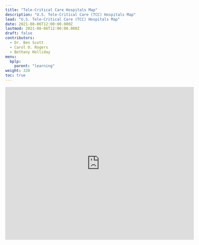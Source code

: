 ```yaml
---
title: "Tele-Critical Care Hospitals Map"
description: "U.S. Tele-Critical Care (TCC) Hospitals Map"
lead: "U.S. Tele-Critical Care (TCC) Hospitals Map"
date: 2021-08-06T12:00:00.000Z
lastmod: 2021-08-06T12:00:00.000Z
draft: false
contributors:
  - Dr. Ben Scott
  - Carol O. Rogers
  - Bethany Holliday
menu:
  bplp:
    parent: "learning"
weight: 320
toc: true
---
```


<iframe width="600" height="486" src="https://app.powerbi.com/view?r=eyJrIjoiMWE4ZDZjMzAtNDdkNi00NWYwLWFiYTItZTQwNTYzOTJiZjE2IiwidCI6IjExMTNiZTM0LWFlZDEtNGQwMC1hYjRiLWNkZDAyNTEwYmU5MSIsImMiOjN9&embedImagePlaceholder=true" frameborder="0" allowFullScreen="true"></iframe>

&nbsp;  

&nbsp;  

<!--
<iframe width="1140" height="541.25" src="https://app.powerbi.com/reportEmbed?reportId=1caaed42-6287-4930-b705-d4de036405ad&autoAuth=true&ctid=1113be34-aed1-4d00-ab4b-cdd02510be91&config=eyJjbHVzdGVyVXJsIjoiaHR0cHM6Ly93YWJpLXVzLW5vcnRoLWNlbnRyYWwtZi1wcmltYXJ5LXJlZGlyZWN0LmFuYWx5c2lzLndpbmRvd3MubmV0LyJ9" frameborder="0" allowFullScreen="true"></iframe>
-->
